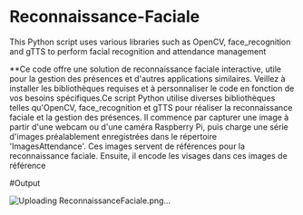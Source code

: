 # Reconnaissance-Faciale
This Python script uses various libraries such as OpenCV, face_recognition and gTTS to perform facial recognition and attendance management


**Ce code offre une solution de reconnaissance faciale interactive, utile pour la gestion des présences et d'autres applications similaires. Veillez à installer les bibliothèques requises et à personnaliser le code en fonction de vos besoins spécifiques.Ce script Python utilise diverses bibliothèques telles qu'OpenCV, face_recognition et gTTS pour réaliser la reconnaissance faciale et la gestion des présences. Il commence par capturer une image à partir d'une webcam ou d'une caméra Raspberry Pi, puis charge une série d'images préalablement enregistrées dans le répertoire 'ImagesAttendance'. Ces images servent de références pour la reconnaissance faciale. Ensuite, il encode les visages dans ces images de référence

#Output

![Uploading ReconnaissanceFaciale.png…](file:///C:/Users/Client/Desktop/ReconnaissanceFaciale.png)
